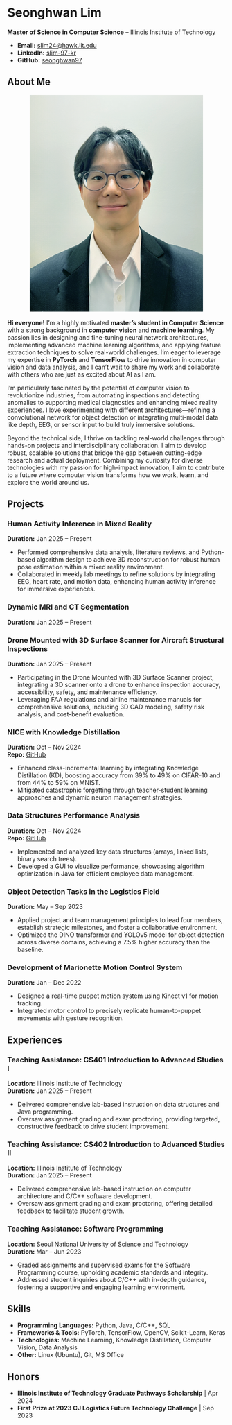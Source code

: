 # Seonghwan Lim

**Master of Science in Computer Science** – Illinois Institute of Technology  
- **Email:** [slim24@hawk.iit.edu](mailto:slim24@hawk.iit.edu)  
- **LinkedIn:** [slim-97-kr](https://www.linkedin.com/in/slim-97-kr)  
- **GitHub:** [seonghwan97](https://github.com/seonghwan97)

## About Me

<div style="text-align: center;">
  <img src="headshot.png" alt="Headshot" style="width: 400px;">
</div>

**Hi everyone!** I’m a highly motivated **master’s student in Computer Science** with a strong background in **computer vision** and **machine learning**. My passion lies in designing and fine-tuning neural network architectures, implementing advanced machine learning algorithms, and applying feature extraction techniques to solve real-world challenges. I’m eager to leverage my expertise in **PyTorch** and **TensorFlow** to drive innovation in computer vision and data analysis, and I can’t wait to share my work and collaborate with others who are just as excited about AI as I am.

I’m particularly fascinated by the potential of computer vision to revolutionize industries, from automating inspections and detecting anomalies to supporting medical diagnostics and enhancing mixed reality experiences. I love experimenting with different architectures—refining a convolutional network for object detection or integrating multi-modal data like depth, EEG, or sensor input to build truly immersive solutions.

Beyond the technical side, I thrive on tackling real-world challenges through hands-on projects and interdisciplinary collaboration. I aim to develop robust, scalable solutions that bridge the gap between cutting-edge research and actual deployment. Combining my curiosity for diverse technologies with my passion for high-impact innovation, I aim to contribute to a future where computer vision transforms how we work, learn, and explore the world around us.


## Projects

### Human Activity Inference in Mixed Reality
**Duration:** Jan 2025 – Present  
- Performed comprehensive data analysis, literature reviews, and Python-based algorithm design to achieve 3D reconstruction for robust human pose estimation within a mixed reality environment.  
- Collaborated in weekly lab meetings to refine solutions by integrating EEG, heart rate, and motion data, enhancing human activity inference for immersive experiences.

### Dynamic MRI and CT Segmentation
**Duration:** Jan 2025 – Present

### Drone Mounted with 3D Surface Scanner for Aircraft Structural Inspections
**Duration:** Jan 2025 – Present  
- Participating in the Drone Mounted with 3D Surface Scanner project, integrating a 3D scanner onto a drone to enhance inspection accuracy, accessibility, safety, and maintenance efficiency.  
- Leveraging FAA regulations and airline maintenance manuals for comprehensive solutions, including 3D CAD modeling, safety risk analysis, and cost-benefit evaluation.

### NICE with Knowledge Distillation
**Duration:** Oct – Nov 2024  
**Repo:** [GitHub](https://github.com/seonghwan97/NICE-with-KD.git)  
- Enhanced class-incremental learning by integrating Knowledge Distillation (KD), boosting accuracy from 39% to 49% on CIFAR-10 and from 44% to 59% on MNIST.  
- Mitigated catastrophic forgetting through teacher-student learning approaches and dynamic neuron management strategies.

### Data Structures Performance Analysis
**Duration:** Oct – Nov 2024  
**Repo:** [GitHub](https://github.com/seonghwan97/Data-Structure-Performance-Analysis.git)  
- Implemented and analyzed key data structures (arrays, linked lists, binary search trees).  
- Developed a GUI to visualize performance, showcasing algorithm optimization in Java for efficient employee data management.

### Object Detection Tasks in the Logistics Field
**Duration:** May – Sep 2023  
- Applied project and team management principles to lead four members, establish strategic milestones, and foster a collaborative environment.  
- Optimized the DINO transformer and YOLOv5 model for object detection across diverse domains, achieving a 7.5% higher accuracy than the baseline.

### Development of Marionette Motion Control System
**Duration:** Jan – Dec 2022  
- Designed a real-time puppet motion system using Kinect v1 for motion tracking.  
- Integrated motor control to precisely replicate human-to-puppet movements with gesture recognition.

## Experiences

### Teaching Assistance: CS401 Introduction to Advanced Studies I
**Location:** Illinois Institute of Technology  
**Duration:** Jan 2025 – Present  
- Delivered comprehensive lab-based instruction on data structures and Java programming.  
- Oversaw assignment grading and exam proctoring, providing targeted, constructive feedback to drive student improvement.

### Teaching Assistance: CS402 Introduction to Advanced Studies II
**Location:** Illinois Institute of Technology  
**Duration:** Jan 2025 – Present  
- Delivered comprehensive lab-based instruction on computer architecture and C/C++ software development.  
- Oversaw assignment grading and exam proctoring, offering detailed feedback to facilitate student growth.

### Teaching Assistance: Software Programming
**Location:** Seoul National University of Science and Technology  
**Duration:** Mar – Jun 2023  
- Graded assignments and supervised exams for the Software Programming course, upholding academic standards and integrity.  
- Addressed student inquiries about C/C++ with in-depth guidance, fostering a supportive and engaging learning environment.

## Skills
- **Programming Languages:** Python, Java, C/C++, SQL  
- **Frameworks & Tools:** PyTorch, TensorFlow, OpenCV, Scikit-Learn, Keras  
- **Technologies:** Machine Learning, Knowledge Distillation, Computer Vision, Data Analysis  
- **Other:** Linux (Ubuntu), Git, MS Office

## Honors
- **Illinois Institute of Technology Graduate Pathways Scholarship** | Apr 2024  
- **First Prize at 2023 CJ Logistics Future Technology Challenge** | Sep 2023  
